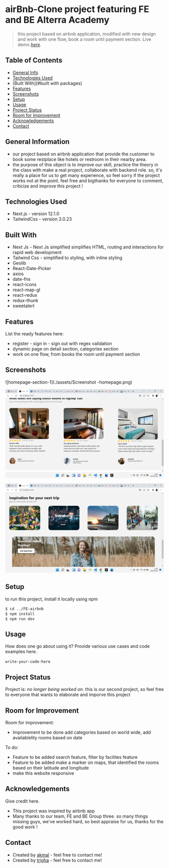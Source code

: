 # airBnb-Clone project featuring FE and BE Alterra Academy

> this project based on airbnb application, modified with new design and work with one flow, book a room until payment section.
> Live demo [_here_](ongoing...).

## Table of Contents

- [General Info](#general-information)
- [Technologies Used](#technologies-used)
- [Built With](#built with packages)
- [Features](#features)
- [Screenshots](#screenshots)
- [Setup](#setup)
- [Usage](#usage)
- [Project Status](#project-status)
- [Room for Improvement](#room-for-improvement)
- [Acknowledgements](#acknowledgements)
- [Contact](#contact)

## General Information

- our project based on airbnb application that provide the customer to book some restplace like hotels or restroom in their nearby area.
- the purpose of this object is to improve our skill, practice the theory in the class with make a real project, collaborate with backend role. so, it's really a place for us to get many experience, so feel sorry if the project works not at the point.
  feel free and bigthanks for everyone to comment, criticize and improve this project !

## Technologies Used

- Next.js - version 12.1.0
- TailwindCss - version 3.0.23

## Built With

- Next Js - Next Js simplified simplifies HTML, routing and interactions for rapid web development
- Tailwind Css - simplified to styling, with inline styling
- Geolib
- React-Date-Picker
- axios
- date-fns
- react-icons
- react-map-gl
- react-redux
- redux-thunk
- sweetalert

## Features

List the ready features here:

- register - sign in - sign out with regex validation
- dynamic page on detail section, categories section
- work on one flow, from books the room until payment section

## Screenshots

![homepage-section-1](./assets/Screenshot -homepage.png)

![homepage-section-2](./assets/Screenshot-homepage-2.png)

![homepage-section-3](./assets/Screenshot-homepage-3.png)

## Setup

to run this project, install it locally using npm

```
$ cd ../FE-airbnb
$ npm install
$ npm run dev
```

## Usage

How does one go about using it?
Provide various use cases and code examples here.

`write-your-code-here`

## Project Status

Project is: _no longer being worked on_. this is our second project, so feel free to everyone that wants to elaborate and imporve this project

## Room for Improvement

Room for improvement:

- Improvement to be done add categories based on world wide, add availablelity rooms based on date

To do:

- Feature to be added search feature, filter by facilites feature
- Feature to be added make a marker on maps, that identified the rooms based on their latitude and longitude
- make this website responsive

## Acknowledgements

Give credit here.

- This project was inspired by airbnb app
- Many thanks to our team, FE and BE Group three. so many things missing guys, we've worked hard, so best appraise for us, thanks for the good work !

## Contact

- Created by [akmal](https://instagram.com/akmal) - feel free to contact me!
- Created by [trigha](https://instagram.com/trigha) - feel free to contact me!
